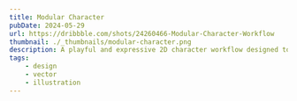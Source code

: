 ```yaml
---
title: Modular Character
pubDate: 2024-05-29
url: https://dribbble.com/shots/24260466-Modular-Character-Workflow
thumbnail: ./_thumbnails/modular-character.png
description: A playful and expressive 2D character workflow designed to develop characters with my own unique style.
tags:
    - design
    - vector
    - illustration
---
```

